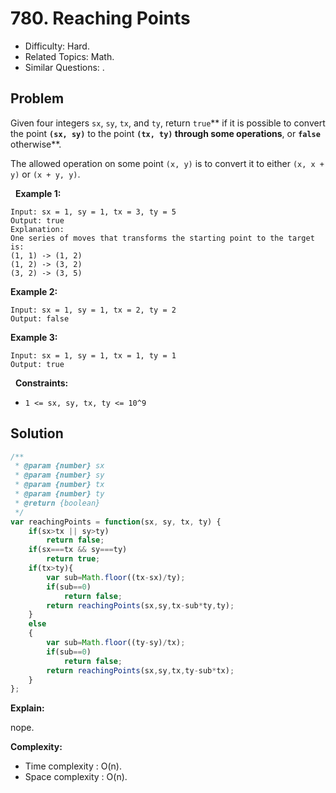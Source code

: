 # 780. Reaching Points

- Difficulty: Hard.
- Related Topics: Math.
- Similar Questions: .

## Problem

Given four integers ```sx```, ```sy```, ```tx```, and ```ty```, return ```true```** if it is possible to convert the point **```(sx, sy)```** to the point **```(tx, ty)``` **through some operations****, or **```false```** otherwise**.

The allowed operation on some point ```(x, y)``` is to convert it to either ```(x, x + y)``` or ```(x + y, y)```.

 
**Example 1:**

```
Input: sx = 1, sy = 1, tx = 3, ty = 5
Output: true
Explanation:
One series of moves that transforms the starting point to the target is:
(1, 1) -> (1, 2)
(1, 2) -> (3, 2)
(3, 2) -> (3, 5)
```

**Example 2:**

```
Input: sx = 1, sy = 1, tx = 2, ty = 2
Output: false
```

**Example 3:**

```
Input: sx = 1, sy = 1, tx = 1, ty = 1
Output: true
```

 
**Constraints:**


	
- ```1 <= sx, sy, tx, ty <= 10^9```



## Solution

```javascript
/**
 * @param {number} sx
 * @param {number} sy
 * @param {number} tx
 * @param {number} ty
 * @return {boolean}
 */
var reachingPoints = function(sx, sy, tx, ty) {
    if(sx>tx || sy>ty)
        return false;
    if(sx===tx && sy===ty)
        return true;
    if(tx>ty){
        var sub=Math.floor((tx-sx)/ty);
        if(sub==0)
            return false;
        return reachingPoints(sx,sy,tx-sub*ty,ty);
    }
    else
    {
        var sub=Math.floor((ty-sy)/tx);
        if(sub==0)
            return false;
        return reachingPoints(sx,sy,tx,ty-sub*tx);
    }
};
```

**Explain:**

nope.

**Complexity:**

* Time complexity : O(n).
* Space complexity : O(n).
